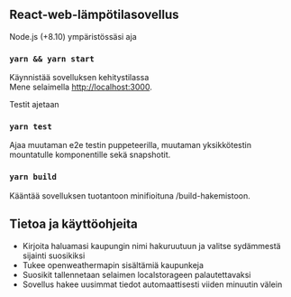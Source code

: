 ## React-web-lämpötilasovellus

Node.js (+8.10) ympäristössäsi aja

### `yarn && yarn start`

Käynnistää sovelluksen kehitystilassa<br>
Mene selaimella [http://localhost:3000](http://localhost:3000).

Testit ajetaan

### `yarn test`

Ajaa muutaman e2e testin puppeteerilla, muutaman yksikkötestin mountatulle komponentille sekä snapshotit.<br>

### `yarn build`

Kääntää sovelluksen tuotantoon minifioituna /build-hakemistoon.<br>

## Tietoa ja käyttöohjeita

* Kirjoita haluamasi kaupungin nimi hakuruutuun ja valitse sydämmestä sijainti suosikiksi
* Tukee openweathermapin sisältämiä kaupunkeja
* Suosikit tallennetaan selaimen localstorageen palautettavaksi
* Sovellus hakee uusimmat tiedot automaattisesti viiden minuutin välein